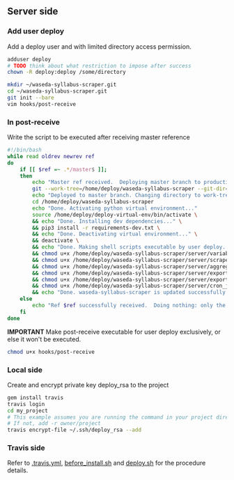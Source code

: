 ## Server side

### Add user deploy

Add a deploy user and with limited directory access permission.

```bash
adduser deploy
# TODO think about what restriction to impose after success
chown -R deploy:deploy /some/directory
```

```bash
mkdir ~/waseda-syllabus-scraper.git
cd ~/waseda-syllabus-scraper.git
git init --bare
vim hooks/post-receive
```
### In post-receive

Write the script to be executed after receiving master reference

```bash
#!/bin/bash
while read oldrev newrev ref
do
    if [[ $ref =~ .*/master$ ]];
    then
        echo "Master ref received.  Deploying master branch to production..."
        git --work-tree=/home/deploy/waseda-syllabus-scraper --git-dir=/home/deploy/waseda-syllabus-scraper.git checkout -f
        echo "Deployed to master branch. Changing directory to work-tree"
        cd /home/deploy/waseda-syllabus-scraper
        echo "Done. Activating python virtual environment..."
        source /home/deploy/deploy-virtual-env/bin/activate \
        && echo "Done. Installing dev dependencies..." \
        && pip3 install -r requirements-dev.txt \
        && echo "Done. Deactivating virtual environment..." \
        && deactivate \
        && echo "Done. Making shell scripts executable by user deploy..." \
        && chmod u+x /home/deploy/waseda-syllabus-scraper/server/variables.sh \
        && chmod u+x /home/deploy/waseda-syllabus-scraper/server/scrape.sh \
        && chmod u+x /home/deploy/waseda-syllabus-scraper/server/aggregate.sh \
        && chmod u+x /home/deploy/waseda-syllabus-scraper/server/export_dev.sh \
        && chmod u+x /home/deploy/waseda-syllabus-scraper/server/export_nginx.sh \
        && chmod u+x /home/deploy/waseda-syllabus-scraper/server/cron_job.sh \
        && echo "Done. waseda-syllabus-scraper is updated successfully."
    else
        echo "Ref $ref successfully received.  Doing nothing: only the master branch may be deployed on this server."
    fi
done
```

**IMPORTANT** Make post-receive executable for user deploy exclusively, or else it won't be executed.

```bash
chmod u+x hooks/post-receive
```

### Local side

Create and encrypt private key deploy_rsa to the project

```bash
gem install travis
travis login
cd my_project
# This example assumes you are running the command in your project directory. 
# If not, add -r owner/project
travis encrypt-file ~/.ssh/deploy_rsa --add
```

### Travis side

Refer to 
[.travis.yml](../.travis.yml), 
[before_install.sh](../travis/before_install.sh) and
[deploy.sh](../travis/deploy.sh) 
for the procedure details.
